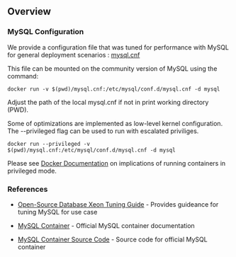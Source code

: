 ## Overview

### MySQL Configuration

We provide a configuration file that was tuned for performance with MySQL for general deployment scenarios : [mysql.cnf](mysql.cnf)

This file can be mounted on the community version of MySQL using the command:

```
docker run -v $(pwd)/mysql.cnf:/etc/mysql/conf.d/mysql.cnf -d mysql
```
Adjust the path of the local mysql.cnf if not in print working directory (PWD).

Some of optimizations are implemented as low-level kernel configuration. The --privileged flag can be used to run with escalated priviliges.

```
docker run --privileged -v $(pwd)/mysql.cnf:/etc/mysql/conf.d/mysql.cnf -d mysql
```

Please see [Docker Documentation](https://docs.docker.com/reference/cli/docker/container/run/#privileged) on implications of running containers in privileged mode.

### References
* [Open-Source Database Xeon Tuning Guide](https://www.intel.com/content/www/us/en/developer/articles/guide/open-source-database-tuning-guide-on-xeon-systems.html) - Provides guideance for tuning MySQL for use case


* [MySQL Container](https://hub.docker.com/_/mysql) - Official MySQL container documentation

* [MySQL Container Source Code](https://github.com/docker-library/mysql/) - Source code for official MySQL container
